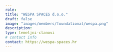 ```yaml
---
role: 
title: "WESPA SPACES d.o.o."
draft: false
image: "images/members/foundational/wespa.png"
description: 
type: temeljni-clanovi
# contact info
contact: https://wespa-spaces.hr
---
```

